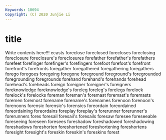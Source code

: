 ```yaml
---
Keywords: 10694
Copyright: (C) 2020 Junjie Li
---
```


# title

Write contents here!!!
ecasts 
foreclose 
foreclosed 
forecloses 
foreclosing 
foreclosure 
foreclosure's 
foreclosures 
forefather 
forefather's
forefathers 
forefeet 
forefinger 
forefinger's 
forefingers 
forefoot 
forefoot's 
forefront 
forefront's 
forefronts
foregather 
foregathered 
foregathering 
foregathers 
forego 
foregoes 
foregoing 
foregone 
foreground 
foreground's
foregrounded 
foregrounding 
foregrounds 
forehand 
forehand's 
forehands 
forehead 
forehead's 
foreheads 
foreign
foreigner 
foreigner's 
foreigners 
foreknowledge 
foreknowledge's 
foreleg 
foreleg's 
forelegs 
forelock 
forelock's
forelocks 
foreman 
foreman's 
foremast 
foremast's 
foremasts 
foremen 
foremost 
forename 
forename's
forenames 
forenoon 
forenoon's 
forenoons 
forensic 
forensic's 
forensics 
foreordain 
foreordained 
foreordaining
foreordains 
foreplay 
foreplay's 
forerunner 
forerunner's 
forerunners 
fores 
foresail 
foresail's 
foresails
foresaw 
foresee 
foreseeable 
foreseeing 
foreseen 
foresees 
foreshadow 
foreshadowed 
foreshadowing 
foreshadows
foreshorten 
foreshortened 
foreshortening 
foreshortens 
foresight 
foresight's 
foreskin 
foreskin's 
foreskins 
forest
